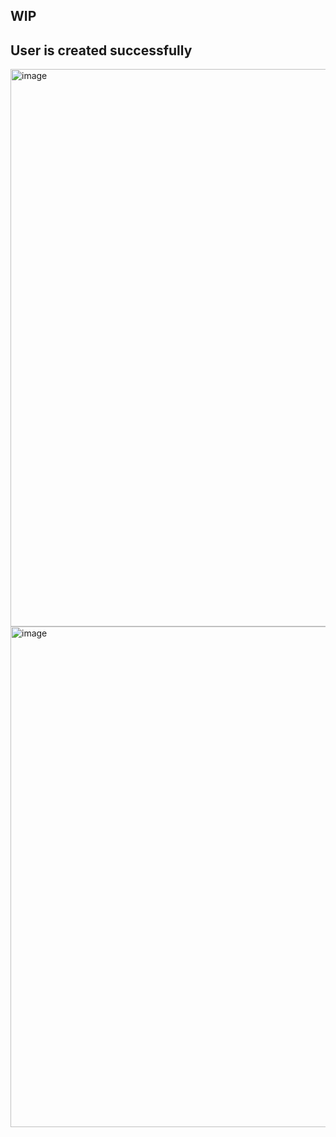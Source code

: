 ## WIP

## User is created successfully

<img width="892" alt="image" src="https://github.com/shalini47ch/chit-chat/assets/60210475/534717b3-adb0-4091-960e-e55a177d5787">

<img width="801" alt="image" src="https://github.com/shalini47ch/chit-chat/assets/60210475/9d662a29-d773-4853-8194-8d40946a08f7">

